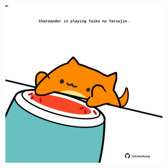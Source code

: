 <!-- built at 05/10/2021, 20:02:12 UTC -->
<p align="center">
  <img width="500" height="500" src="./ReadmeImage.svg">
</p>
